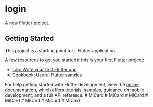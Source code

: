 # login

A new Flutter project.

## Getting Started

This project is a starting point for a Flutter application.

A few resources to get you started if this is your first Flutter project:

- [Lab: Write your first Flutter app](https://docs.flutter.dev/get-started/codelab)
- [Cookbook: Useful Flutter samples](https://docs.flutter.dev/cookbook)

For help getting started with Flutter development, view the
[online documentation](https://docs.flutter.dev/), which offers tutorials,
samples, guidance on mobile development, and a full API reference.
#   M i C a r d  
 #   M i C a r d  
 #   M i C a r d  
 #   M i C a r d  
 #   M i C a r d  
 #   M i C a r d  
 #   M i C a r d  
 